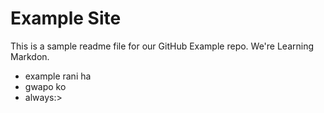 # Example Site
This is a sample readme file for our GitHub Example repo. We're Learning Markdon.

* example rani ha
* gwapo ko
* always:>
